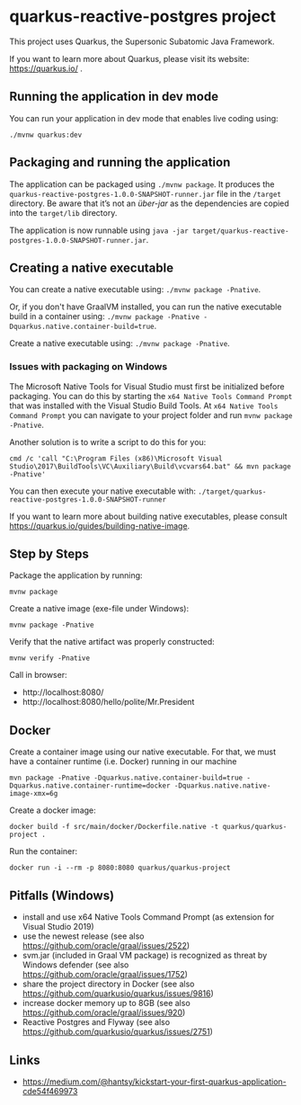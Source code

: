 # quarkus-reactive-postgres project

This project uses Quarkus, the Supersonic Subatomic Java Framework.

If you want to learn more about Quarkus, please visit its website: https://quarkus.io/ .

## Running the application in dev mode

You can run your application in dev mode that enables live coding using:
```
./mvnw quarkus:dev
```

## Packaging and running the application

The application can be packaged using `./mvnw package`.
It produces the `quarkus-reactive-postgres-1.0.0-SNAPSHOT-runner.jar` file in the `/target` directory.
Be aware that it’s not an _über-jar_ as the dependencies are copied into the `target/lib` directory.

The application is now runnable using `java -jar target/quarkus-reactive-postgres-1.0.0-SNAPSHOT-runner.jar`.

## Creating a native executable

You can create a native executable using: `./mvnw package -Pnative`.

Or, if you don't have GraalVM installed, you can run the native executable build in a container using: `./mvnw package -Pnative -Dquarkus.native.container-build=true`.

Create a native executable using: `./mvnw package -Pnative`.

### Issues with packaging on Windows

The Microsoft Native Tools for Visual Studio must first be initialized before packaging. You can do this by starting
the `x64 Native Tools Command Prompt` that was installed with the Visual Studio Build Tools. At 
`x64 Native Tools Command Prompt` you can navigate to your project folder and run `mvnw package -Pnative`.

Another solution is to write a script to do this for you:

```
cmd /c 'call "C:\Program Files (x86)\Microsoft Visual Studio\2017\BuildTools\VC\Auxiliary\Build\vcvars64.bat" && mvn package -Pnative'
```

You can then execute your native executable with: `./target/quarkus-reactive-postgres-1.0.0-SNAPSHOT-runner`

If you want to learn more about building native executables, please consult https://quarkus.io/guides/building-native-image.

## Step by Steps

Package the application by running:
```
mvnw package 
```

Create a native image (exe-file under Windows):
```
mvnw package -Pnative
```

Verify that the native artifact was properly constructed:
```
mvnw verify -Pnative 
```

Call in browser: 
* http://localhost:8080/
* http://localhost:8080/hello/polite/Mr.President


## Docker

Create a container image using our native executable. For that, we must have a container runtime (i.e. Docker) running in our machine
```
mvn package -Pnative -Dquarkus.native.container-build=true -Dquarkus.native.container-runtime=docker -Dquarkus.native.native-image-xmx=6g
```

Create a docker image:
```
docker build -f src/main/docker/Dockerfile.native -t quarkus/quarkus-project .
```

Run the container:
```
docker run -i --rm -p 8080:8080 quarkus/quarkus-project
```

## Pitfalls (Windows)

* install and use x64 Native Tools Command Prompt (as extension for Visual Studio 2019)
* use the newest release (see also https://github.com/oracle/graal/issues/2522)
* svm.jar (included in Graal VM package) is recognized as threat by Windows defender (see also https://github.com/oracle/graal/issues/1752)
* share the project directory in Docker (see also https://github.com/quarkusio/quarkus/issues/9816)
* increase docker memory up to 8GB (see also https://github.com/oracle/graal/issues/920)
* Reactive Postgres and Flyway (see also https://github.com/quarkusio/quarkus/issues/2751)

## Links

* https://medium.com/@hantsy/kickstart-your-first-quarkus-application-cde54f469973